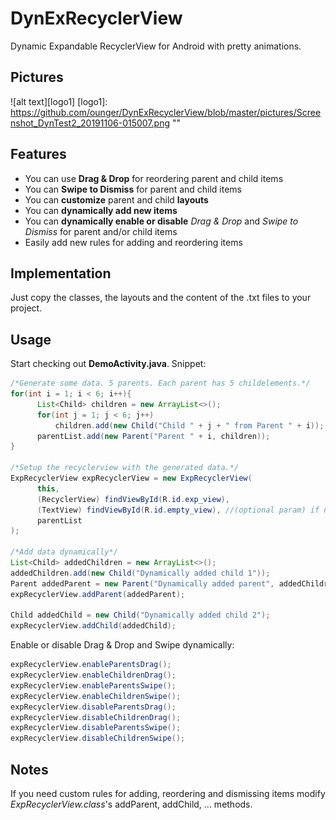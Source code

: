 # DynExRecyclerView
Dynamic Expandable RecyclerView for Android with pretty animations.

## Pictures
![alt text][logo1]
[logo1]: https://github.com/ounger/DynExRecyclerView/blob/master/pictures/Screenshot_DynTest2_20191106-015007.png ""


## Features
- You can use **Drag & Drop** for reordering parent and child items
- You can **Swipe to Dismiss** for parent and child items
- You can **customize** parent and child **layouts**
- You can **dynamically add new items**
- You can **dynamically enable or disable** *Drag & Drop* and *Swipe to Dismiss* for parent and/or child items 
- Easily add new rules for adding and reordering items

## Implementation
Just copy the classes, the layouts and the content of the .txt files to your project.

## Usage
Start checking out **DemoActivity.java**. Snippet:

```java
/*Generate some data. 5 parents. Each parent has 5 childelements.*/
for(int i = 1; i < 6; i++){
      List<Child> children = new ArrayList<>();
      for(int j = 1; j < 6; j++)
          children.add(new Child("Child " + j + " from Parent " + i));
      parentList.add(new Parent("Parent " + i, children));
}

/*Setup the recyclerview with the generated data.*/
ExpRecyclerView expRecyclerView = new ExpRecyclerView(
      this,
      (RecyclerView) findViewById(R.id.exp_view),
      (TextView) findViewById(R.id.empty_view), //(optional param) if no items are in the list show a TextView "List is empty"
      parentList
);

/*Add data dynamically*/
List<Child> addedChildren = new ArrayList<>();
addedChildren.add(new Child("Dynamically added child 1"));
Parent addedParent = new Parent("Dynamically added parent", addedChildren);
expRecyclerView.addParent(addedParent);

Child addedChild = new Child("Dynamically added child 2");
expRecyclerView.addChild(addedChild);

```

Enable or disable Drag & Drop and Swipe dynamically:

```java
expRecyclerView.enableParentsDrag();
expRecyclerView.enableChildrenDrag();
expRecyclerView.enableParentsSwipe();
expRecyclerView.enableChildrenSwipe();
expRecyclerView.disableParentsDrag();
expRecyclerView.disableChildrenDrag();
expRecyclerView.disableParentsSwipe();
expRecyclerView.disableChildrenSwipe();
```

## Notes
If you need custom rules for adding, reordering and dismissing items modify *ExpRecyclerView.class*'s addParent, addChild, ... methods.
